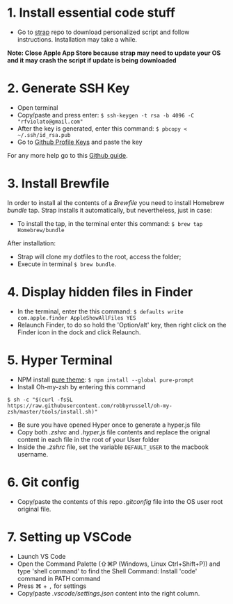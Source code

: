 # 1. Install essential code stuff
* Go to [strap](https://github.com/mikemcquaid/strap) repo to download personalized script and follow instructions. Installation may take a while.

**Note: Close Apple App Store because strap may need to update your OS and it may crash the script if update is being downloaded**

# 2. Generate SSH Key
* Open terminal
* Copy/paste and press enter: `$ ssh-keygen -t rsa -b 4096 -C "rfviolato@gmail.com"`
* After the key is generated, enter this command: `$ pbcopy < ~/.ssh/id_rsa.pub`
* Go to [Github Profile Keys](https://github.com/settings/keys) and paste the key

For any more help go to this [Github guide](https://help.github.com/articles/connecting-to-github-with-ssh/).

# 3. Install Brewfile
In order to install al the contents of a _Brewfile_ you need to install Homebrew _bundle_ tap. Strap installs it automatically, but nevertheless, just in case:
* To install the tap, in the terminal enter this command: `$ brew tap Homebrew/bundle`

After installation:
* Strap will clone my dotfiles to the root, access the folder;
* Execute in terminal `$ brew bundle`.

# 4. Display hidden files in Finder
* In the terminal, enter the this command: `$ defaults write com.apple.finder AppleShowAllFiles YES`
* Relaunch Finder, to do so hold the 'Option/alt' key, then right click on the Finder icon in the dock and click Relaunch.

# 5. Hyper Terminal
* NPM install [pure theme](https://github.com/sindresorhus/pure): `$ npm install --global pure-prompt`
* Install Oh-my-zsh by entering this command


`$ sh -c "$(curl -fsSL https://raw.githubusercontent.com/robbyrussell/oh-my-zsh/master/tools/install.sh)"`

* Be sure you have opened Hyper once to generate a hyper.js file
* Copy both _.zshrc_ and _.hyper.js_ file contents and replace the orignal content in each file in the root of your User folder
* Inside the _.zshrc_ file, set the variable `DEFAULT_USER` to the macbook username.

# 6. Git config
* Copy/paste the contents of this repo _.gitconfig_ file into the OS user root original file.

# 7. Setting up VSCode
* Launch VS Code
* Open the Command Palette (⇧⌘P (Windows, Linux Ctrl+Shift+P)) and type 'shell command' to find the Shell Command: Install 'code' command in PATH command
* Press ⌘ + `,` for settings
* Copy/paste _.vscode/settings.json_ content into the right column.
